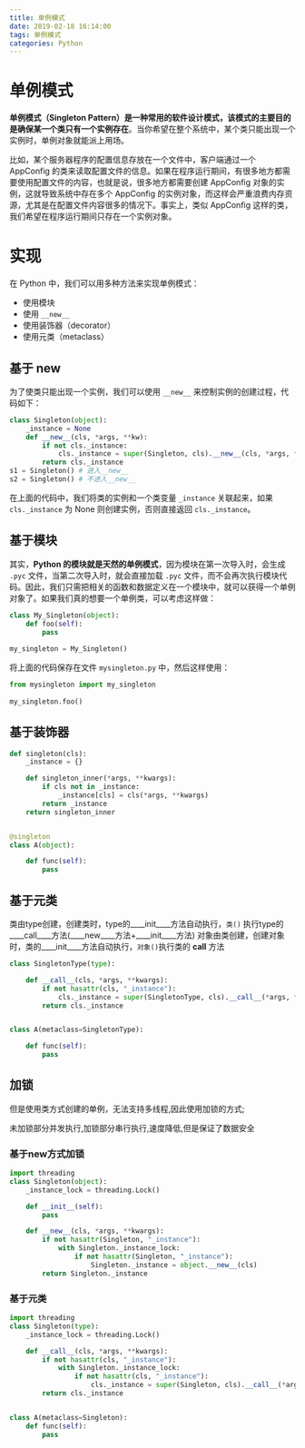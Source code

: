 ```yaml
---
title: 单例模式
date: 2019-02-18 16:14:00
tags: 单例模式
categories: Python
---
```


# 单例模式

**单例模式（Singleton Pattern）**是一种常用的软件设计模式，该模式的主要目的是确保**某一个类只有一个实例存在**。当你希望在整个系统中，某个类只能出现一个实例时，单例对象就能派上用场。

<!--more-->

比如，某个服务器程序的配置信息存放在一个文件中，客户端通过一个 AppConfig 的类来读取配置文件的信息。如果在程序运行期间，有很多地方都需要使用配置文件的内容，也就是说，很多地方都需要创建 AppConfig 对象的实例，这就导致系统中存在多个 AppConfig 的实例对象，而这样会严重浪费内存资源，尤其是在配置文件内容很多的情况下。事实上，类似 AppConfig 这样的类，我们希望在程序运行期间只存在一个实例对象。

# 实现

在 Python 中，我们可以用多种方法来实现单例模式：

- 使用模块
- 使用 `__new__`
- 使用装饰器（decorator）
- 使用元类（metaclass）

## 基于 ____new____

为了使类只能出现一个实例，我们可以使用 `__new__` 来控制实例的创建过程，代码如下：

```python
class Singleton(object):
    _instance = None
    def __new__(cls, *args, **kw):
        if not cls._instance:
            cls._instance = super(Singleton, cls).__new__(cls, *args, **kw)  # 次类的实例对象
        return cls._instance  
s1 = Singleton() # 进入__new__
s2 = Singleton() # 不进入__new__
```

在上面的代码中，我们将类的实例和一个类变量 `_instance` 关联起来，如果 `cls._instance` 为 None 则创建实例，否则直接返回 `cls._instance`。

## 基于模块

其实，**Python 的模块就是天然的单例模式**，因为模块在第一次导入时，会生成 `.pyc` 文件，当第二次导入时，就会直接加载 `.pyc` 文件，而不会再次执行模块代码。因此，我们只需把相关的函数和数据定义在一个模块中，就可以获得一个单例对象了。如果我们真的想要一个单例类，可以考虑这样做：

```python
class My_Singleton(object):
    def foo(self):
        pass
 
my_singleton = My_Singleton()
```

将上面的代码保存在文件 `mysingleton.py` 中，然后这样使用：

```python
from mysingleton import my_singleton
 
my_singleton.foo()
```

## 基于装饰器

```python
def singleton(cls):
    _instance = {}

    def singleton_inner(*args, **kwargs):
        if cls not in _instance:
            _instance[cls] = cls(*args, **kwargs)
        return _instance
    return singleton_inner


@singleton
class A(object):

    def func(self):
        pass
```

## 基于元类

类由type创建，创建类时，type的____init____方法自动执行，`类()` 执行type的 ____call____方法(____new____方法+____init____方法)
对象由类创建，创建对象时，类的____init____方法自动执行，`对象()`执行类的 ____call____ 方法

```python
class SingletonType(type):

    def __call__(cls, *args, **kwargs):
        if not hasattr(cls, "_instance"):
            cls._instance = super(SingletonType, cls).__call__(*args, **kwargs)
        return cls._instance


class A(metaclass=SingletonType):

    def func(self):
        pass
```

## 加锁

但是使用类方式创建的单例，无法支持多线程,因此使用加锁的方式;

未加锁部分并发执行,加锁部分串行执行,速度降低,但是保证了数据安全

### 基于new方式加锁

```python
import threading
class Singleton(object):
    _instance_lock = threading.Lock()

    def __init__(self):
        pass

    def __new__(cls, *args, **kwargs):
        if not hasattr(Singleton, "_instance"):
            with Singleton._instance_lock:
                if not hasattr(Singleton, "_instance"):
                    Singleton._instance = object.__new__(cls)
        return Singleton._instance
```

### 基于元类

```python
import threading
class Singleton(type):
    _instance_lock = threading.Lock()

    def __call__(cls, *args, **kwargs):
        if not hasattr(cls, "_instance"):
            with Singleton._instance_lock:
                if not hasattr(cls, "_instance"):
                    cls._instance = super(Singleton, cls).__call__(*args, **kwargs)
        return cls._instance


class A(metaclass=Singleton):
    def func(self):
        pass

```

